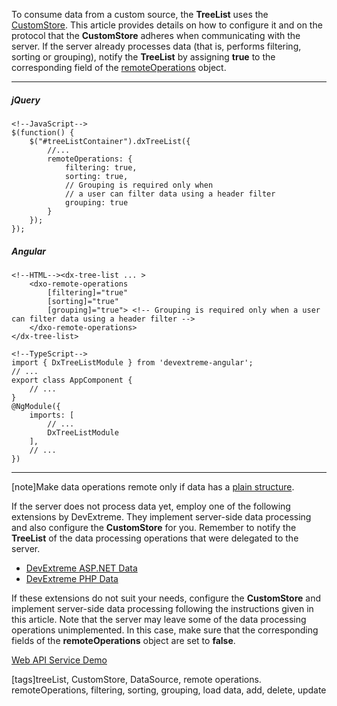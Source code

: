 To consume data from a custom source, the **TreeList** uses the [CustomStore](/api-reference/30%20Data%20Layer/CustomStore '/Documentation/ApiReference/Data_Layer/CustomStore/'). This article provides details on how to configure it and on the protocol that the **CustomStore** adheres when communicating with the server. If the server already processes data (that is, performs filtering, sorting or grouping), notify the **TreeList** by assigning **true** to the corresponding field of the [remoteOperations](/api-reference/10%20UI%20Widgets/dxTreeList/1%20Configuration/remoteOperations '/Documentation/ApiReference/UI_Widgets/dxTreeList/Configuration/remoteOperations/') object. 

---
##### jQuery

    <!--JavaScript-->
    $(function() {
        $("#treeListContainer").dxTreeList({
            //...
            remoteOperations: {
                filtering: true,
                sorting: true,
                // Grouping is required only when
                // a user can filter data using a header filter
                grouping: true
            }
        });
    });

##### Angular

    <!--HTML--><dx-tree-list ... >
        <dxo-remote-operations
            [filtering]="true"
            [sorting]="true"
            [grouping]="true"> <!-- Grouping is required only when a user can filter data using a header filter -->
        </dxo-remote-operations>
    </dx-tree-list>

    <!--TypeScript-->
    import { DxTreeListModule } from 'devextreme-angular';
    // ...
    export class AppComponent {
        // ...
    }
    @NgModule({
        imports: [
            // ...
            DxTreeListModule
        ],
        // ...
    })

---

[note]Make data operations remote only if data has a [plain structure](/api-reference/10%20UI%20Widgets/dxTreeList/1%20Configuration/dataStructure.md '/Documentation/ApiReference/UI_Widgets/dxTreeList/Configuration/#dataStructure').

If the server does not process data yet, employ one of the following extensions by DevExtreme. They implement server-side data processing and also configure the **CustomStore** for you. Remember to notify the **TreeList** of the data processing operations that were delegated to the server.

- [DevExtreme ASP.NET Data](https://github.com/DevExpress/DevExtreme.AspNet.Data)
- [DevExtreme PHP Data](https://github.com/DevExpress/DevExtreme-PHP-Data)

If these extensions do not suit your needs, configure the **CustomStore** and implement server-side data processing following the instructions given in this article. Note that the server may leave some of the data processing operations unimplemented. In this case, make sure that the corresponding fields of the **remoteOperations** object are set to **false**.

<a href="/Demos/WidgetsGallery/Demo/Tree_List/WebAPIService/jQuery/Light/" class="button orange small fix-width-155" target="_blank">Web API Service Demo</a>

[tags]treeList, CustomStore, DataSource, remote operations. remoteOperations, filtering, sorting, grouping, load data, add, delete, update
